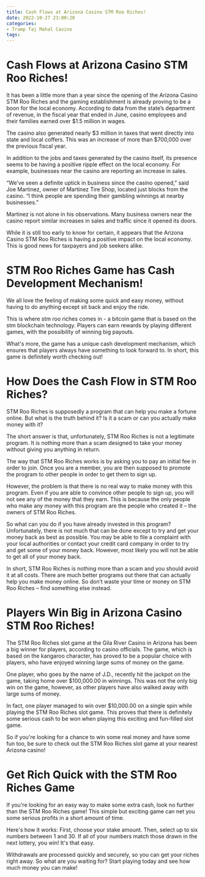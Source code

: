 ```yaml
---
title: Cash Flows at Arizona Casino STM Roo Riches!
date: 2022-10-27 23:00:20
categories:
- Trump Taj Mahal Casino
tags:
---
```



#  Cash Flows at Arizona Casino STM Roo Riches!

It has been a little more than a year since the opening of the Arizona Casino STM Roo Riches and the gaming establishment is already proving to be a boon for the local economy. According to data from the state’s department of revenue, in the fiscal year that ended in June, casino employees and their families earned over $1.5 million in wages.

The casino also generated nearly $3 million in taxes that went directly into state and local coffers. This was an increase of more than $700,000 over the previous fiscal year.

In addition to the jobs and taxes generated by the casino itself, its presence seems to be having a positive ripple effect on the local economy. For example, businesses near the casino are reporting an increase in sales.

“We’ve seen a definite uptick in business since the casino opened,” said Joe Martinez, owner of Martinez Tire Shop, located just blocks from the casino. “I think people are spending their gambling winnings at nearby businesses.”

Martinez is not alone in his observations. Many business owners near the casino report similar increases in sales and traffic since it opened its doors.

While it is still too early to know for certain, it appears that the Arizona Casino STM Roo Riches is having a positive impact on the local economy. This is good news for taxpayers and job seekers alike.

#  STM Roo Riches Game has Cash Development Mechanism!

We all love the feeling of making some quick and easy money, without having to do anything except sit back and enjoy the ride.

This is where stm roo riches comes in - a bitcoin game that is based on the stm blockchain technology. Players can earn rewards by playing different games, with the possibility of winning big payouts.

What's more, the game has a unique cash development mechanism, which ensures that players always have something to look forward to. In short, this game is definitely worth checking out!

#  How Does the Cash Flow in STM Roo Riches?

 STM Roo Riches is supposedly a program that can help you make a fortune online. But what is the truth behind it? Is it a scam or can you actually make money with it?

The short answer is that, unfortunately, STM Roo Riches is not a legitimate program. It is nothing more than a scam designed to take your money without giving you anything in return.

The way that STM Roo Riches works is by asking you to pay an initial fee in order to join. Once you are a member, you are then supposed to promote the program to other people in order to get them to sign up.

However, the problem is that there is no real way to make money with this program. Even if you are able to convince other people to sign up, you will not see any of the money that they earn. This is because the only people who make any money with this program are the people who created it – the owners of STM Roo Riches.

So what can you do if you have already invested in this program? Unfortunately, there is not much that can be done except to try and get your money back as best as possible. You may be able to file a complaint with your local authorities or contact your credit card company in order to try and get some of your money back. However, most likely you will not be able to get all of your money back.

In short, STM Roo Riches is nothing more than a scam and you should avoid it at all costs. There are much better programs out there that can actually help you make money online. So don’t waste your time or money on STM Roo Riches – find something else instead.

#  Players Win Big in Arizona Casino STM Roo Riches! 

The STM Roo Riches slot game at the Gila River Casino in Arizona has been a big winner for players, according to casino officials. The game, which is based on the kangaroo character, has proved to be a popular choice with players, who have enjoyed winning large sums of money on the game.

One player, who goes by the name of J.D., recently hit the jackpot on the game, taking home over $100,000.00 in winnings. This was not the only big win on the game, however, as other players have also walked away with large sums of money.

In fact, one player managed to win over $10,000.00 on a single spin while playing the STM Roo Riches slot game. This proves that there is definitely some serious cash to be won when playing this exciting and fun-filled slot game.

So if you're looking for a chance to win some real money and have some fun too, be sure to check out the STM Roo Riches slot game at your nearest Arizona casino!

#  Get Rich Quick with the STM Roo Riches Game

If you're looking for an easy way to make some extra cash, look no further than the STM Roo Riches game! This simple but exciting game can net you some serious profits in a short amount of time.

Here's how it works: First, choose your stake amount. Then, select up to six numbers between 1 and 30. If all of your numbers match those drawn in the next lottery, you win! It's that easy.

Withdrawals are processed quickly and securely, so you can get your riches right away. So what are you waiting for? Start playing today and see how much money you can make!